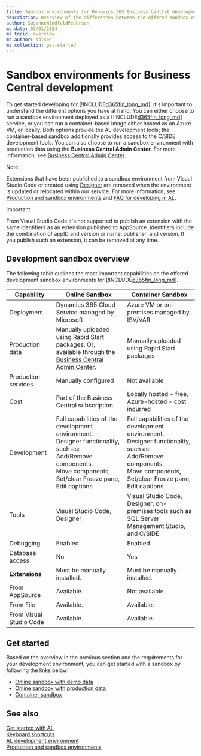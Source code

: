 ```yaml
---
title: Sandbox environments for Dynamics 365 Business Central development
description: Overview of the differences between the offered sandbox environments for Dynamics 365 Business Central.
author: SusanneWindfeldPedersen
ms.date: 03/01/2024
ms.topic: overview
ms.author: solsen
ms.collection: get-started
---
```


# Sandbox environments for Business Central development

To get started developing for [!INCLUDE[d365fin_long_md](includes/d365fin_long_md.md)], it's important to understand the different options you have at hand. You can either choose to run a sandbox environment deployed as a [!INCLUDE[d365fin_long_md](includes/d365fin_long_md.md)] service, or you can run a container-based image either hosted as an Azure VM, or locally. Both options provide the AL development tools; the container-based sandbox additionally provides access to the C/SIDE development tools. You can also choose to run a sandbox environment with production data using the **Business Central Admin Center**. For more information, see [Business Central Admin Center](../administration/tenant-admin-center.md).

> [!NOTE]  
> Extensions that have been published to a sandbox environment from Visual Studio Code or created using [Designer](devenv-inclient-designer.md) are removed when the environment is updated or relocated within our service. For more information, see [Production and sandbox environments](../administration/environment-types.md) and [FAQ for developing in AL](devenv-dev-faq.md).

> [!IMPORTANT]  
> From Visual Studio Code it's not supported to publish an extension with the same identifiers as an extension published to AppSource. Identifiers include the combination of appID and version or name, publisher, and version. If you publish such an extension, it can be removed at any time.

## Development sandbox overview

The following table outlines the most important capabilities on the offered development sandbox environments for [!INCLUDE[d365fin_long_md](includes/d365fin_long_md.md)].  

|Capability |Online Sandbox |Container Sandbox|
|-----------|--------|----------------|
|Deployment |Dynamics 365 Cloud Service managed by Microsoft|Azure VM or on-premises managed by ISV/VAR|
|Production data|Manually uploaded using Rapid Start packages. Or, available through the [Business Central Admin Center](../administration/tenant-admin-center.md). |Manually uploaded using Rapid Start packages|
|Production services|Manually configured|Not available|
|Cost|Part of the Business Central subscription|Locally hosted - free, Azure-hosted - cost incurred|
|Development|Full capabilities of the development environment. </br>Designer functionality, such as: </br>Add/Remove components, </br>Move components, </br>Set/clear Freeze pane, </br>Edit captions | Full capabilities of the development environment.</br>Designer functionality, such as: </br>Add/Remove components, </br>Move components, </br>Set/clear Freeze pane, </br>Edit captions |
|Tools|Visual Studio Code, Designer|Visual Studio Code, Designer, on-premises tools such as SQL Server Management Studio, and C/SIDE.|
|Debugging|Enabled|Enabled|
|Database access|No|Yes|
|**Extensions**|Must be manually installed.| Must be manually installed.|
|From AppSource|Available.|Not available.|
|From File|Available.|Available.|
|From Visual Studio Code|Available.|Available.|

## Get started

Based on the overview in the previous section and the requirements for your development environment, you can get started with a sandbox by following the links below:

+ [Online sandbox with demo data](devenv-get-started.md)  
+ [Online sandbox with production data](../administration/tenant-admin-center.md)  
+ [Container sandbox](devenv-get-started-container-sandbox.md)  

## See also

[Get started with AL](devenv-get-started.md)  
[Keyboard shortcuts](devenv-keyboard-shortcuts.md)  
[AL development environment](devenv-reference-overview.md)  
[Production and sandbox environments](../administration/environment-types.md)  
